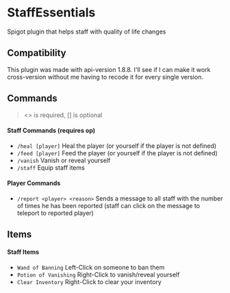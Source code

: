 # StaffEssentials
Spigot plugin that helps staff with quality of life changes

## Compatibility
This plugin was made with api-version 1.8.8. I'll see if I can make it work cross-version without me having to recode it for every single version.

## Commands
> <> is required, [] is optional

#### Staff Commands (requires op)
- `/heal [player]` Heal the player (or yourself if the player is not defined)
- `/feed [player]` Feed the player (or yourself if the player is not defined)
- `/vanish` Vanish or reveal yourself
- `/staff` Equip staff items

#### Player Commands
- `/report <player> <reason>` Sends a message to all staff with the number of times he has been reported (staff can click on the message to teleport to reported player)

## Items

#### Staff Items
- `Wand of Banning` Left-Click on someone to ban them
- `Potion of Vanishing` Right-Click to vanish/reveal yourself
- `Clear Inventory` Right-Click to clear your inventory
